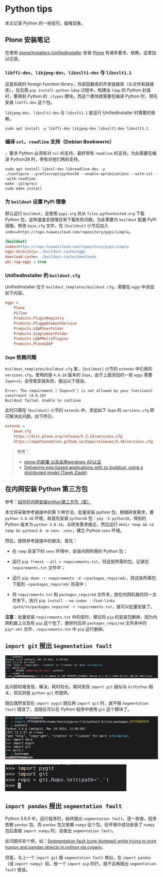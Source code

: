 # Python tips


本文记录 Python 的一些技巧、疑难现象。


## Plone 安装笔记


在使用 [plone/Installers-UnifiedInstaller](https://github.com/plone/Installers-UnifiedInstaller) 安装 [Plone](https://plone.org) 有诸多要求、依赖。这里加以记录。


### `libffi-dev`、`libjpeg-dev`、`libxslt1-dev` 与 `libxslt1.1`

这是系统的 foreign function library，外部函数库的开发链接库（头文件和链接库），在后面 `pip install python-ldap` 过程中，构建出 `ldap` 的 Python 封装时，要用到 Python 的 `_ctypes` 模块，而这个模块就需要在编译 Python 时，预先安装 `libffi-dev` 这个包。

`libjpeg-dev`、`libxslt1-dev` 与 `libxslt1.1` 是运行 UnifiedInstaller 时需要的依赖。


```console
sudo apt install -y libffi-dev libjpeg-dev libxslt1-dev libxslt1.1
```


### 编译 `ssl`、`readline` 支持（Debian Bookworm）


，要求 Python 必须有对 `ssl` 的支持，最好带有 `readline` 的支持。为此需要在编译 Python38 时，带有对他们两的支持。

```console
sudo apt install libssl-dev libreadline-dev -y
./configure --prefix=/opt/python38 --enable-optimizations --with-ssl --with-readline
make -j$(nproc)
sudo make install
```


### 为 `buildout` 设置 PyPi 镜像

默认运行 `buildout`，会使用 `pypi.org` 并从 `files.pythonhosted.org` 下载 Python 包，这样速度会很慢且有下载失败问题。为此需要为 `buildout` 配置 PyPi 镜像。修改 `base.cfg` 文件，在 `[buildout]` 小节后加入 `index=https://repo.huaweicloud.com/repository/pypi/simple`。

```cfg
[buildout]
index=https://repo.huaweicloud.com/repository/pypi/simple
eggs-directory=../buildout-cache/eggs
download-cache=../buildout-cache/downloads
abi-tag-eggs = true
```


### UnifiedInstaller 的 `buildout.cfg`

UnifiedInstaller 位于 `buildout_templates/buildout.cfg`，需要在 `eggs` 中添加如下内容。


```cfg
eggs =
    Plone
    Pillow
    Products.PluginRegistry
    Products.PluggableAuthService
    Products.LDAPUserFolder
    Products.SimpleUserFolder
    Products.LDAPMultiPlugins
    Products.PloneLDAP
```


### `Zope` 依赖问题

`buildout_templates/buildout.cfg` 里，`[buildout]` 小节的 `extends` 中引用的 `versions.cfg`，使用的是 `4.8.10` 版本的 `Zope`，由于上面添加的一些 `eggs` 需要 `Zope>=5`，会导致安装失败，报出以下错误。

```console
Error: The requirement ('Zope>=5') is not allowed by your [versions] constraint (4.8.10)
Buildout failed. Unable to continue
```

此时只需在 `[buildout]` 小节的 `extends` 中，添加如下 `Zope` 的 `versions.cfg` 即可解决此问题。如下所示。

```cfg
extends =
    base.cfg
    https://dist.plone.org/release/5.2.14/versions.cfg
    https://zopefoundation.github.io/Zope/releases/5.10/versions.cfg
```

> 参考：
> - [plone 的部署 以及采用windows AD认证](https://blog.51cto.com/wsxxsl/1921347)
> - [Delivering egg-based applications with zc.buildout, using a distributed model (Tarek Ziadé)](https://markvanlent.dev/2008/10/10/delivering-egg-based-applications-with-zc.buildout-using-a-distributed-model-tarek-ziade/)


## 在内网安装 Python 第三方包

参考：[如何在内网安装python第三方包（库）](https://blog.csdn.net/xue_11/article/details/112802149)


本文将采取参考链接中的第 3 种方法，批量安装 python 包。根据研发需求，要 `python 3.8.16` 环境，故首先安装 `python38` 包：`yay -S python38`，得到的 Python 版本为 `python 3.8.18`，与研发需求接近。然后运行 `mkdir temp && cd temp && python3.8 -m venv .venv`，建立 Python `venv` 环境。

然后，按照参考链接中的做法，首先：


- 在 `temp` 目录下的 `venv` 环境中，安装内网所需的 Python 包；

- 运行 `pip freeze --all > requirements.txt`，将这些所需的包，记录在 `requirements.txt` 文件中；

- 运行 `pip down -r requirements -d ~/packages_required/`，将这些所需包下载到 `~/packages_required/` 目录中；

- 将 `requirements.txt` 和 `packages_required` 文件夹，放在内网机器的同一文件夹下，执行 `pip install --no-index --find-links /path/to/packages_required -r requirements.txt`，就可以批量安装了。


**注意**：批量安装 `requirements.txt` 中的库时，建议将 `pip` 的安装包删掉，因为内网机器上以及有 `pip` 这个包了，删除时应将 `packages_required` 文件夹中的 `pip*.whl` 文件、`requirements.txt` 中 `pip` 这行删掉。



## `import git` 报出 `Segmentation fault`


![`import git` 报出 `Segmentation fault` 错误](images/import-git-segmentation-fault.png)

此问题较难发现、解决，耗时较长。期间发现 `import git` 疑似与 `GitPython` 相关，但实则是 `python-git` 所提供。

随后偶然发现在 `import pygit` 随后再 `import git` 时，就不报 `Segmentation fault` 错误了。且随后可以在 Python 程序中使用 `git` 这个模块了。


![`import git` 成功](images/import-git.png)


![使用导入的 `git` 模块](images/using-pygit.png)


## `import pandas` 报出 `segmentation fault`


Python 3.6.8 中，运行程序时，始终报出 `segmentation fault`。逐一排查，程序依赖 `pandas` 包，而 `pandas` 包又依赖 `numpy` 这个包。在环境中成功安装了 `numpy` 包后直接 `import numpy` 时，会报出 `segmentation fault`。


此问题并非个例，如：[Segmentation fault (core dumped) while trying to print numpy and pandas objects in python via cygwin](https://stackoverflow.com/questions/70511576/segmentation-fault-core-dumped-while-trying-to-print-numpy-and-pandas-objectshttps://stackoverflow.com/questions/70511576/segmentation-fault-core-dumped-while-trying-to-print-numpy-and-pandas-objects)。


但是，与上一个 `import git` 报 `segmentation fault` 类似，在 `import pandas`（或 `import numpy`）前，放一个 `import pip` 的行，就不会再报出 `segmentation fault` 错误。

